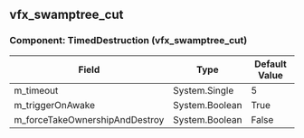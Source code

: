 ## vfx_swamptree_cut

### Component: TimedDestruction (vfx_swamptree_cut)

|Field|Type|Default Value|
|---|---|---|
|m_timeout|System.Single|5|
|m_triggerOnAwake|System.Boolean|True|
|m_forceTakeOwnershipAndDestroy|System.Boolean|False|


